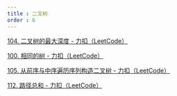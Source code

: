 ```yaml
---
title : 二叉树
order : 6
---
```


[104. 二叉树的最大深度 - 力扣（LeetCode）](https://leetcode.cn/problems/maximum-depth-of-binary-tree/description/?envType=study-plan-v2&envId=top-interview-150)

[100. 相同的树 - 力扣（LeetCode）](https://leetcode.cn/problems/same-tree/description/?envType=study-plan-v2&envId=top-interview-150)

[105. 从前序与中序遍历序列构造二叉树 - 力扣（LeetCode）](https://leetcode.cn/problems/construct-binary-tree-from-preorder-and-inorder-traversal/description/?envType=study-plan-v2&envId=top-interview-150)

[112. 路径总和 - 力扣（LeetCode）](https://leetcode.cn/problems/path-sum/description/?envType=study-plan-v2&envId=top-interview-150)